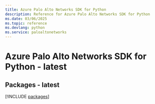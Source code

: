 ```yaml
---
title: Azure Palo Alto Networks SDK for Python
description: Reference for Azure Palo Alto Networks SDK for Python
ms.date: 03/06/2025
ms.topic: reference
ms.devlang: python
ms.service: paloaltonetworks
---
```

# Azure Palo Alto Networks SDK for Python - latest
## Packages - latest
[!INCLUDE [packages](palo-alto-networks-index.md)]